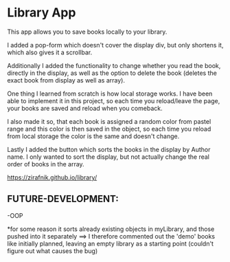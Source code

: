 # Library App
This app allows you to save books locally to your library. 

I added a pop-form which doesn't cover the display div, but only shortens it, which also gives it a scrollbar.

Additionally I added the functionality to change whether you read the book, directly in the display, as well as the option to delete the book (deletes the exact book from display as well as array).

One thing I learned from scratch is how local storage works. I have been able to implement it in this project, so each time you reload/leave the page, your books are saved and reload when you comeback.

I also made it so, that each book is assigned a random color from pastel range and this color is then saved in the object, so each time you reload from local storage the color is the same and doesn't change.

Lastly I added the button which sorts the books in the display by Author name. I only wanted to sort the display, but not actually change the real order of books in the array.

https://zirafnik.github.io/library/

## FUTURE-DEVELOPMENT:
-OOP

*for some reason it sorts already existing objects in myLibrary, and those pushed into it separately ==> I therefore commented out the 'demo' books like initially planned, leaving an empty library as a starting point (couldn't figure out what causes the bug)
